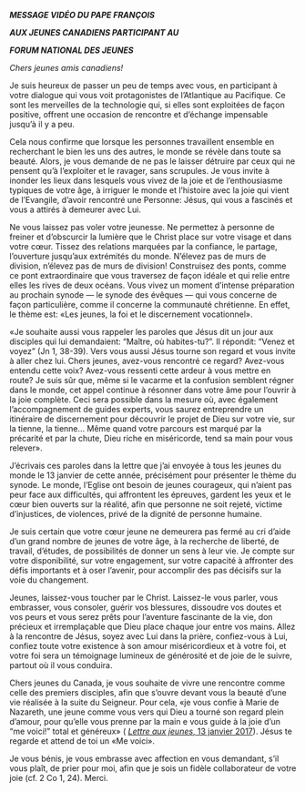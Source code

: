 ***MESSAGE VIDÉO DU PAPE FRANÇOIS***

***AUX JEUNES CANADIENS PARTICIPANT AU***

***FORUM NATIONAL DES JEUNES***

*Chers jeunes amis canadiens!*

Je suis heureux de passer un peu de temps avec vous, en participant à votre dialogue qui vous voit protagonistes de l’Atlantique au Pacifique. Ce sont les merveilles de la technologie qui, si elles sont exploitées de façon positive, offrent une occasion de rencontre et d’échange impensable jusqu’à il y a peu.

Cela nous confirme que lorsque les personnes travaillent ensemble en recherchant le bien les uns des autres, le monde se révèle dans toute sa beauté. Alors, je vous demande de ne pas le laisser détruire par ceux qui ne pensent qu’à l’exploiter et le ravager, sans scrupules. Je vous invite à inonder les lieux dans lesquels vous vivez de la joie et de l’enthousiasme typiques de votre âge, à irriguer le monde et l’histoire avec la joie qui vient de l’Evangile, d’avoir rencontré une Personne: Jésus, qui vous a fascinés et vous a attirés à demeurer avec Lui.

Ne vous laissez pas voler votre jeunesse. Ne permettez à personne de freiner et d’obscurcir la lumière que le Christ place sur votre visage et dans votre cœur. Tissez des relations marquées par la confiance, le partage, l’ouverture jusqu’aux extrémités du monde. N’élevez pas de murs de division, n’élevez pas de murs de division! Construisez des ponts, comme ce pont extraordinaire que vous traversez de façon idéale et qui relie entre elles les rives de deux océans. Vous vivez un moment d’intense préparation au prochain synode — le synode des évêques — qui vous concerne de façon particulière, comme il concerne la communauté chrétienne. En effet, le thème est: «Les jeunes, la foi et le discernement vocationnel».

«Je souhaite aussi vous rappeler les paroles que Jésus dit un jour aux disciples qui lui demandaient: “Maître, où habites-tu?”. Il répondit: “Venez et voyez” (Jn 1, 38-39). Vers vous aussi Jésus tourne son regard et vous invite à aller chez lui. Chers jeunes, avez-vous rencontré ce regard? Avez-vous entendu cette voix? Avez-vous ressenti cette ardeur à vous mettre en route? Je suis sûr que, même si le vacarme et la confusion semblent régner dans le monde, cet appel continue à résonner dans votre âme pour l’ouvrir à la joie complète. Ceci sera possible dans la mesure où, avec également l’accompagnement de guides experts, vous saurez entreprendre un itinéraire de discernement pour découvrir le projet de Dieu sur votre vie, sur la tienne, la tienne... Même quand votre parcours est marqué par la précarité et par la chute, Dieu riche en miséricorde, tend sa main pour vous relever».

J’écrivais ces paroles dans la lettre que j’ai envoyée à tous les jeunes du monde le 13 janvier de cette année, précisément pour présenter le thème du synode. Le monde, l’Eglise ont besoin de jeunes courageux, qui n’aient pas peur face aux difficultés, qui affrontent les épreuves, gardent les yeux et le cœur bien ouverts sur la réalité, afin que personne ne soit rejeté, victime d’injustices, de violences, privé de la dignité de personne humaine.

Je suis certain que votre cœur jeune ne demeurera pas fermé au cri d’aide d’un grand nombre de jeunes de votre âge, à la recherche de liberté, de travail, d’études, de possibilités de donner un sens à leur vie. Je compte sur votre disponibilité, sur votre engagement, sur votre capacité à affronter des défis importants et à oser l’avenir, pour accomplir des pas décisifs sur la voie du changement.

Jeunes, laissez-vous toucher par le Christ. Laissez-le vous parler, vous embrasser, vous consoler, guérir vos blessures, dissoudre vos doutes et vos peurs et vous serez prêts pour l’aventure fascinante de la vie, don précieux et irremplaçable que Dieu place chaque jour entre vos mains. Allez à la rencontre de Jésus, soyez avec Lui dans la prière, confiez-vous à Lui, confiez toute votre existence à son amour miséricordieux et à votre foi, et votre foi sera un témoignage lumineux de générosité et de joie de le suivre, partout où il vous conduira.

Chers jeunes du Canada, je vous souhaite de vivre une rencontre comme celle des premiers disciples, afin que s’ouvre devant vous la beauté d’une vie réalisée à la suite du Seigneur. Pour cela, «je vous confie à Marie de Nazareth, une jeune comme vous vers qui Dieu a tourné son regard plein d’amour, pour qu’elle vous prenne par la main e vous guide à la joie d’un “me voici!” total et généreux» ( [*Lettre aux jeunes*, 13 janvier 2017](http://w2.vatican.va/content/francesco/fr/letters/2017/documents/papa-francesco_20170113_lettera-giovani-doc-sinodo.html)). Jésus te regarde et attend de toi un «Me voici».

Je vous bénis, je vous embrasse avec affection en vous demandant, s’il vous plaît, de prier pour moi, afin que je sois un fidèle collaborateur de votre joie (cf. 2 Co 1, 24). Merci.